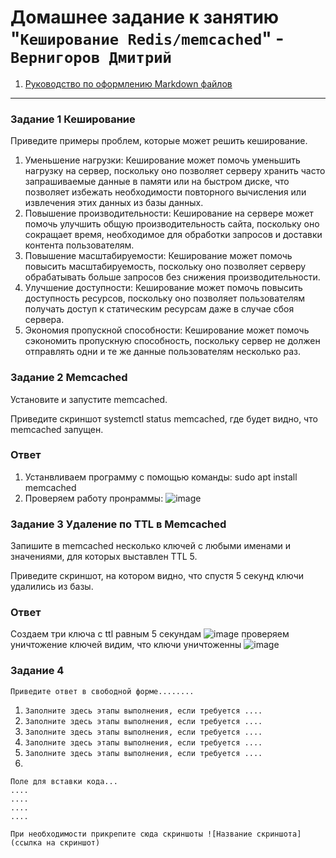 # Домашнее задание к занятию "`Кеширование Redis/memcached`" - `Вернигоров Дмитрий`
   
1. [Руководство по оформлению Markdown файлов](https://gist.github.com/Jekins/2bf2d0638163f1294637#Code)

---

### Задание 1 Кеширование
Приведите примеры проблем, которые может решить кеширование.

1. Уменьшение нагрузки: Кеширование  может помочь уменьшить нагрузку на сервер, поскольку оно позволяет серверу хранить часто запрашиваемые данные в памяти или на быстром диске, что позволяет избежать необходимости повторного вычисления или извлечения этих данных из базы данных.
2. Повышение производительности: Кеширование на сервере может помочь улучшить общую производительность сайта, поскольку оно сокращает время, необходимое для обработки запросов и доставки контента пользователям.
3. Повышение масштабируемости: Кеширование  может помочь повысить масштабируемость, поскольку оно позволяет серверу обрабатывать больше запросов без снижения производительности.
4. Улучшение доступности: Кеширование  может помочь повысить доступность ресурсов, поскольку оно позволяет пользователям получать доступ к статическим ресурсам даже в случае сбоя сервера.
5. Экономия пропускной способности: Кеширование  может помочь сэкономить пропускную способность, поскольку сервер не должен отправлять одни и те же данные пользователям несколько раз.

### Задание 2 Memcached

Установите и запустите memcached.

Приведите скриншот systemctl status memcached, где будет видно, что memcached запущен.
### Ответ
1. Устанвливаем программу с помощью команды: sudo apt install memcached
2. Проверяем работу пронраммы:
   ![image](https://github.com/Wernigerode23/-https-github.com-Dmitriy-gitlab-hw-/assets/153208339/576ec854-dd8d-4e9d-b89e-3bccd7ff7887)



### Задание 3 Удаление по TTL в Memcached

Запишите в memcached несколько ключей с любыми именами и значениями, для которых выставлен TTL 5.

Приведите скриншот, на котором видно, что спустя 5 секунд ключи удалились из базы.

### Ответ
Создаем три ключа с ttl равным 5 секундам
![image](https://github.com/Wernigerode23/-https-github.com-Dmitriy-gitlab-hw-/assets/153208339/5ee32f4e-d0a9-402d-917b-371c59d8a8ba)
проверяем уничтожение ключей
видим, что ключи уничтоженны
![image](https://github.com/Wernigerode23/-https-github.com-Dmitriy-gitlab-hw-/assets/153208339/09a59c42-84e9-42b7-9640-779db13c9cd3)



### Задание 4

`Приведите ответ в свободной форме........`

1. `Заполните здесь этапы выполнения, если требуется ....`
2. `Заполните здесь этапы выполнения, если требуется ....`
3. `Заполните здесь этапы выполнения, если требуется ....`
4. `Заполните здесь этапы выполнения, если требуется ....`
5. `Заполните здесь этапы выполнения, если требуется ....`
6. 

```
Поле для вставки кода...
....
....
....
....
```

`При необходимости прикрепитe сюда скриншоты
![Название скриншота](ссылка на скриншот)`
